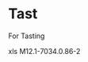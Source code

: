 # Tast
For Tasting 
<?xml version="1.0" encoding="UTF-8"?>
<!DOCTYPE plist PUBLIC "-//Apple//DTD PLIST 1.0//EN" "http://www.apple.com/DTDs/PropertyList-1.0.dtd">
<plist version="1.0">
<array>
	<string>xls</string>
	<string>M12.1-7034.0.86-2</string>
</array>
</plist>
